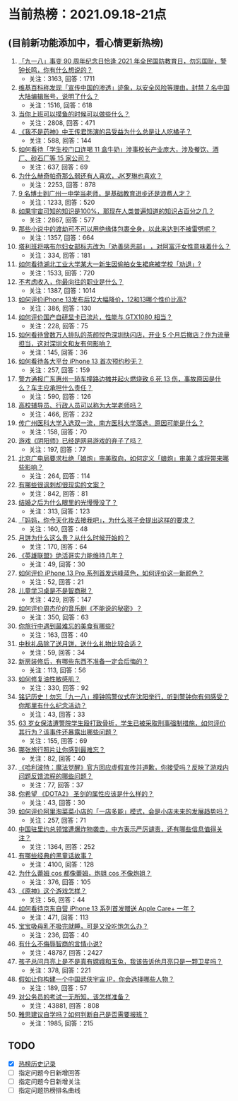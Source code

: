 # 当前热榜：2021.09.18-21点
## (目前新功能添加中，看心情更新热榜)
1. [「九一八」事变 90 周年纪念日恰逢 2021 年全民国防教育日，勿忘国耻，警钟长鸣，你有什么想说的？](https://www.zhihu.com/question/486830339)
    * 关注：3163, 回答：1711
2. [维基百科称发现「宣传中国的渗透」迹象，以安全风险等理由，封禁 7 名中国大陆编辑账号，说明了什么？](https://www.zhihu.com/question/487473820)
    * 关注：1516, 回答：618
3. [当你上班可以摸鱼的时候可以做些什么？](https://www.zhihu.com/question/365629693)
    * 关注：2808, 回答：471
4. [《我不是药神》中王传君饰演的吕受益为什么总是让人吃橘子？](https://www.zhihu.com/question/283997452)
    * 关注：588, 回答：144
5. [如何看待「学生校门口连喝 11 盒牛奶」涉事校长产业庞大，涉及餐饮、酒厂、砂石厂等 15 家公司？](https://www.zhihu.com/question/487638493)
    * 关注：637, 回答：69
6. [为什么赫奇帕奇那么弱还有人喜欢，JK罗琳也喜欢？](https://www.zhihu.com/question/418103467)
    * 关注：2253, 回答：878
7. [9 名博士到广州一中学当老师，是基础教育进步还是浪费人才？](https://www.zhihu.com/question/487198946)
    * 关注：1233, 回答：520
8. [如果宇宙可知的知识是100%，那现在人类普遍知道的知识占百分之几？](https://www.zhihu.com/question/65407798)
    * 关注：2867, 回答：577
9. [那些小说中的渡劫可不可以用绝缘体包裹全身，以此来达到不被雷劈呢？](https://www.zhihu.com/question/449057976)
    * 关注：1357, 回答：664
10. [塔利班将喀布尔妇女部标志改为「劝善惩恶部」 ，对阿富汗女性意味着什么？](https://www.zhihu.com/question/487583164)
    * 关注：334, 回答：181
11. [如何看待湖北工业大学某大一新生因偷拍女生裙底被学校「劝退」?](https://www.zhihu.com/question/487264310)
    * 关注：1533, 回答：720
12. [不考虑收入，你最向往的职业是什么？](https://www.zhihu.com/question/487040327)
    * 关注：1387, 回答：1014
13. [如何评价iPhone 13发布后12大幅降价，12和13哪个性价比高?](https://www.zhihu.com/question/486974077)
    * 关注：386, 回答：130
14. [如何评价国产自研显卡已流片，性能与 GTX1080 相当？](https://www.zhihu.com/question/485792953)
    * 关注：228, 回答：75
15. [如何看待曾数万人排队的茶颜悦色深圳快闪店，开业 5 个月后撤店？作为流量担当，这对深圳文和友有何影响？](https://www.zhihu.com/question/487506120)
    * 关注：145, 回答：36
16. [如何看待各大平台 iPhone 13 首次预约秒无？](https://www.zhihu.com/question/487489603)
    * 关注：257, 回答：159
17. [警方通报广东惠州一轿车撞路边摊并起火燃烧致 6 死 13 伤，事故原因是什么？车主应承担什么责任？](https://www.zhihu.com/question/487568474)
    * 关注：590, 回答：126
18. [高校辅导员、行政人员可以称为大学老师吗？](https://www.zhihu.com/question/487117456)
    * 关注：466, 回答：232
19. [传广州医科大学入选双一流，南方医科大学落选，原因可能是什么？](https://www.zhihu.com/question/487096573)
    * 关注：158, 回答：70
20. [游戏《阴阳师》已经是网易游戏的弃子了吗？](https://www.zhihu.com/question/487094890)
    * 关注：197, 回答：77
21. [北京广电局要求杜绝「娘炮」审美取向，如何定义「娘炮」审美？或将带来哪些影响？](https://www.zhihu.com/question/487630781)
    * 关注：264, 回答：114
22. [有哪些很讽刺却很现实的文案？](https://www.zhihu.com/question/484374014)
    * 关注：842, 回答：81
23. [结婚之后为什么眼里的光慢慢没了？](https://www.zhihu.com/question/486476826)
    * 关注：313, 回答：123
24. [「妈妈，你今天化妆去接我吧」，为什么孩子会提出这样的要求？](https://www.zhihu.com/question/487221276)
    * 关注：160, 回答：48
25. [月饼为什么这么贵？从什么时候开始的？](https://www.zhihu.com/question/486420568)
    * 关注：170, 回答：64
26. [《英雄联盟》绝活哥实力能维持几年？](https://www.zhihu.com/question/486702231)
    * 关注：49, 回答：30
27. [如何评价 iPhone 13 Pro 系列首发远峰蓝色，如何评价这一新颜色？](https://www.zhihu.com/question/486896794)
    * 关注：52, 回答：21
28. [儿童学习桌是不是智商税？](https://www.zhihu.com/question/305568353)
    * 关注：429, 回答：147
29. [如何评价周杰伦的音乐剧《不能说的秘密》？](https://www.zhihu.com/question/52256486)
    * 关注：350, 回答：63
30. [你旅行中遇到最难忘的美食有哪些?](https://www.zhihu.com/question/484374778)
    * 关注：163, 回答：40
31. [中秋礼品除了送月饼，送什么礼物比较合适？](https://www.zhihu.com/question/422654468)
    * 关注：59, 回答：34
32. [新房装修后，有哪些东西不准备一定会后悔的？](https://www.zhihu.com/question/486551521)
    * 关注：113, 回答：56
33. [如何修复油性敏感肌？](https://www.zhihu.com/question/298552426)
    * 关注：330, 回答：92
34. [铭记历史！勿忘「九一八」撞钟鸣警仪式在沈阳举行，听到警钟你有何感受？你那里有什么纪念活动？](https://www.zhihu.com/question/487565398)
    * 关注：43, 回答：33
35. [63 岁女保洁遭警院学生殴打致骨折，学生已被采取刑事强制措施，如何评价其行为？该事件还暴露出哪些问题？](https://www.zhihu.com/question/486937885)
    * 关注：155, 回答：69
36. [哪张旅行照片让你感到最难忘？](https://www.zhihu.com/question/486765851)
    * 关注：82, 回答：40
37. [《哈利波特：魔法觉醒》官方回应虚假宣传并道歉，你接受吗？反映了游戏内问题反馈流程的哪些问题？](https://www.zhihu.com/question/487483572)
    * 关注：77, 回答：37
38. [你希望 《DOTA2》 圣剑的属性应该是什么样的？](https://www.zhihu.com/question/486996366)
    * 关注：43, 回答：30
39. [如何评价阿里淘菜菜小店的「一店多能」模式，会是小店未来的发展趋势吗？](https://www.zhihu.com/question/487392170)
    * 关注：257, 回答：71
40. [中国驻里约总领馆遭爆炸物袭击，中方表示严厉谴责，还有哪些信息值得关注？](https://www.zhihu.com/question/487550506)
    * 关注：1364, 回答：252
41. [有哪些经典的黑童话故事？](https://www.zhihu.com/question/29913205)
    * 关注：4100, 回答：128
42. [为什么蕾姆 cos 都像蕾姆，炮姐 cos 不像炮姐？](https://www.zhihu.com/question/486225501)
    * 关注：376, 回答：105
43. [《原神》这个游戏怎样？](https://www.zhihu.com/question/487186359)
    * 关注：56, 回答：44
44. [如何看待京东自营 iPhone 13 系列首发赠送 Apple Care+ 一年？](https://www.zhihu.com/question/486972131)
    * 关注：471, 回答：113
45. [宝宝吸母乳不吸完就睡，可是又没吃饱怎么办？](https://www.zhihu.com/question/427860084)
    * 关注：236, 回答：40
46. [有什么不侮辱智商的言情小说?](https://www.zhihu.com/question/326890140)
    * 关注：48787, 回答：2427
47. [孩子总问月亮上是不是真有嫦娥和玉兔，我该告诉他月亮只是一颗卫星吗？](https://www.zhihu.com/question/486791775)
    * 关注：378, 回答：221
48. [假如让你构建一个中国武侠宇宙 IP，你会选择哪些人物？](https://www.zhihu.com/question/485796597)
    * 关注：189, 回答：57
49. [对公务员的考试一无所知，该怎样准备？](https://www.zhihu.com/question/321438898)
    * 关注：43881, 回答：808
50. [雅思建议自学吗？如何判断自己是否需要报班？](https://www.zhihu.com/question/360005914)
    * 关注：1985, 回答：215
## TODO
* [x] [热榜历史记录](hot_history/AllHot.md)
* [ ] 指定问题今日新增回答
* [ ] 指定问题今日新增关注
* [ ] 指定问题热榜排名曲线
